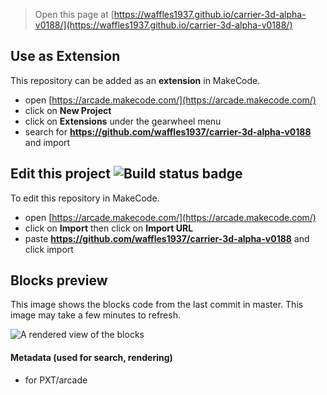  


> Open this page at [https://waffles1937.github.io/carrier-3d-alpha-v0188/](https://waffles1937.github.io/carrier-3d-alpha-v0188/)

## Use as Extension

This repository can be added as an **extension** in MakeCode.

* open [https://arcade.makecode.com/](https://arcade.makecode.com/)
* click on **New Project**
* click on **Extensions** under the gearwheel menu
* search for **https://github.com/waffles1937/carrier-3d-alpha-v0188** and import

## Edit this project ![Build status badge](https://github.com/waffles1937/carrier-3d-alpha-v0188/workflows/MakeCode/badge.svg)

To edit this repository in MakeCode.

* open [https://arcade.makecode.com/](https://arcade.makecode.com/)
* click on **Import** then click on **Import URL**
* paste **https://github.com/waffles1937/carrier-3d-alpha-v0188** and click import

## Blocks preview

This image shows the blocks code from the last commit in master.
This image may take a few minutes to refresh.

![A rendered view of the blocks](https://github.com/waffles1937/carrier-3d-alpha-v0188/raw/master/.github/makecode/blocks.png)

#### Metadata (used for search, rendering)

* for PXT/arcade
<script src="https://makecode.com/gh-pages-embed.js"></script><script>makeCodeRender("{{ site.makecode.home_url }}", "{{ site.github.owner_name }}/{{ site.github.repository_name }}");</script>
